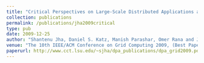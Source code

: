 ```yaml
---
title: "Critical Perspectives on Large-Scale Distributed Applications and Production Grids"
collection: publications
permalink: /publications/jha2009critical
type: pub
date: 2009-12-25
author: "Shantenu Jha, Daniel S. Katz, Manish Parashar, Omer Rana and Jon B. Weissman"
venue: "The 10th IEEE/ACM Conference on Grid Computing 2009, (Best Paper Award)"
paperurl: http://www.cct.lsu.edu/~sjha/dpa_publications/dpa_grid2009.pdf
---
```

